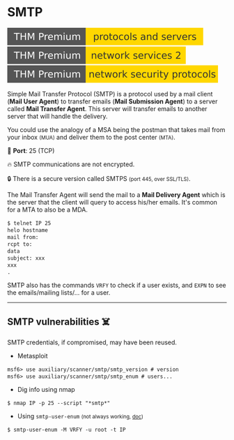 # SMTP

[![protocolsandservers](../../../cybersecurity/_badges/thmp/protocolsandservers.svg)](https://tryhackme.com/room/protocolsandservers)
[![networkservices2](../../../cybersecurity/_badges/thmp/networkservices2.svg)](https://tryhackme.com/room/networkservices2)
[![networksecurityprotocols](../../../cybersecurity/_badges/thmp/networksecurityprotocols.svg)](https://tryhackme.com/room/networksecurityprotocols)

<div class="row row-cols-md-2"><div>

Simple Mail Transfer Protocol (SMTP) is a protocol used by a mail client (**Mail User Agent**) to transfer emails (**Mail Submission Agent**) to a server called **Mail Transfer Agent**. This server will transfer emails to another server that will handle the delivery.

You could use the analogy of a MSA being the postman that takes mail from your inbox <small>(MUA)</small> and deliver them to the post center <small>(MTA)</small>.

🐊️ **Port**: 25 (TCP)

🔥 SMTP communications are not encrypted.

🔒 There is a secure version called SMTPS <small>(port 445, over SSL/TLS)</small>.

The Mail Transfer Agent will send the mail to a **Mail Delivery Agent** which is the server that the client will query to access his/her emails. It's common for a MTA to also be a MDA.
</div><div>

```shell!
$ telnet IP 25
helo hostname
mail from:
rcpt to:
data
subject: xxx
xxx
.
```

SMTP also has the commands `VRFY` to check if a user exists, and `EXPN` to see the emails/mailing lists/... for a user.
</div></div>

<hr class="sep-both">

## SMTP vulnerabilities ☠️

<div class="row row-cols-md-2"><div>

SMTP credentials, if compromised, may have been reused.

* Metasploit

```shell!
msf6> use auxiliary/scanner/smtp/smtp_version # version
msf6> use auxiliary/scanner/smtp/smtp_enum # users...
```
</div><div>

* Dig info using nmap

```shell!
$ nmap IP -p 25 --script "*smtp*"
```

* Using `smtp-user-enum` <small>(not always working, [doc](https://www.kali.org/tools/smtp-user-enum/))</small>

```shell!
$ smtp-user-enum -M VRFY -u root -t IP
```
</div></div>